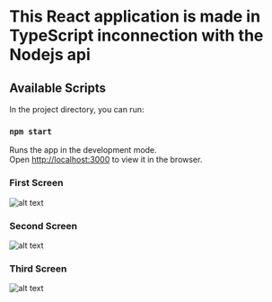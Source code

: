 # This React application is made in TypeScript inconnection with the Nodejs api

## Available Scripts

In the project directory, you can run:

### `npm start`

Runs the app in the development mode.\
Open [http://localhost:3000](http://localhost:3000) to view it in the browser.

### First Screen

![alt text](https://i.postimg.cc/bY7Fscwx/Screen-1.png)

### Second Screen

![alt text](https://i.postimg.cc/Qd0bgRhn/Screen-2.png)

### Third Screen

![alt text](https://i.postimg.cc/zDKF2Lqh/Screen-3.png)
